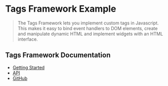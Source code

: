 # Tags Framework Example

> The Tags Framework lets you implement custom tags in Javascript. This makes it easy to bind event handlers to DOM elements, create and manipulate dynamic HTML and implement widgets with an HTML interface.

## Tags Framework Documentation

* [Getting Started](http://randomsoftwareideas.com/tags/docs/introduction.html)
* [API](http://randomsoftwareideas.com/tags/docs/jsdocs/index.html)
* [GitHub](https://github.com/matt-thompson/tags-framework)

